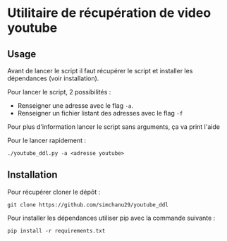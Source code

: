 # Utilitaire de récupération de video youtube

## Usage
Avant de lancer le script il faut récupérer le script et installer les dépendances (voir installation).

Pour lancer le script, 2 possibilités : 
- Renseigner une adresse avec le flag `-a`.
- Renseigner un fichier listant des adresses avec le flag `-f`

Pour plus d'information lancer le script sans arguments, ça va print l'aide

Pour le lancer rapidement : 
```
./youtube_ddl.py -a <adresse youtube>
```

## Installation
Pour récupérer cloner le dépôt : 
```
git clone https://github.com/simchanu29/youtube_ddl
```

Pour installer les dépendances utiliser pip avec la commande suivante : 
```
pip install -r requirements.txt
```

